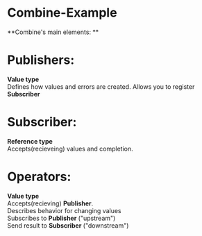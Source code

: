 # Combine-Example
**Combine's main elements: **<br />

# Publishers: <br />
**Value type** <br />
Defines how values and errors are created. 
Allows you to register **Subscriber**

# Subscriber: <br />
**Reference type** <br />
Accepts(recieveing) values and completion.

# Operators: <br />
**Value type** <br />
Accepts(recieving) **Publisher**. <br />
Describes behavior for changing values <br />
Subscribes to **Publisher** ("upstream") <br />
Send result to **Subscriber** ("downstream")
